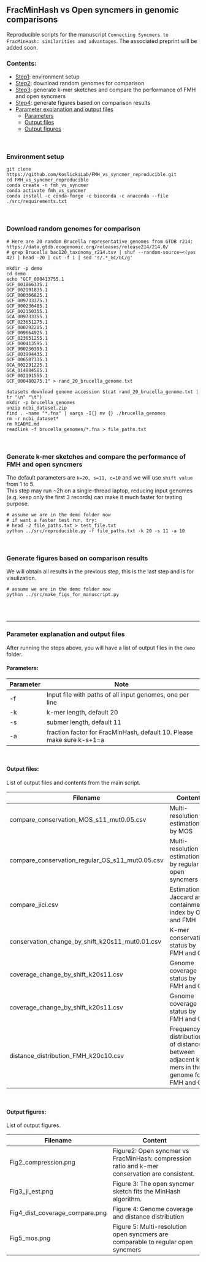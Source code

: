 ## FracMinHash vs Open syncmers in genomic comparisons
Reproducible scripts for the manuscript `Connecting Syncmers to FracMinHash: similarities and advantages`. The associated preprint will be added soon.
</br>

<!-- TOC start -->
### Contents:
- [Step1](#environment-setup): environment setup
- [Step2](#download-random-genomes-for-comparison): download random genomes for comparison
- [Step3](#generate-k-mer-sketches-and-compare-the-performance-of-fmh-and-open-syncmers): generate k-mer sketches and compare the performance of FMH and open syncmers
- [Step4](#generate-figures-based-on-comparison-results): generate figures based on comparison results
- [Parameter explanation and output files](#parameter-explanation-and-output-files)
  * [Parameters](#parameters)
  * [Output files](#output-files)
  * [Output figures](#output-figures)

<!-- TOC end -->
<!-- TOC --><a name="environment-setup"></a>

</br>

### Environment setup

```
git clone https://github.com/KoslickiLab/FMH_vs_syncmer_reproducible.git
cd FMH_vs_syncmer_reproducible
conda create -n fmh_vs_syncmer
conda activate fmh_vs_syncmer
conda install -c conda-forge -c bioconda -c anaconda --file ./src/requirements.txt
```

</br>

<!-- TOC --><a name="download-random-genomes-for-comparison"></a>

### Download random genomes for comparison

```
# Here are 20 random Brucella representative genomes from GTDB r214: https://data.gtdb.ecogenomic.org/releases/release214/214.0/
# grep Brucella bac120_taxonomy_r214.tsv | shuf --random-source=<(yes 42) | head -20 | cut -f 1 | sed 's/.*_GC/GC/g'

mkdir -p demo
cd demo
echo "GCF_000413755.1
GCF_001866335.1
GCF_002191835.1
GCF_000366825.1
GCF_009733375.1
GCF_900236485.1
GCF_002150355.1
GCA_009733355.1
GCF_023651275.1
GCF_000292205.1
GCF_009664925.1
GCF_023651255.1
GCF_000413595.1
GCF_900236395.1
GCF_003994435.1
GCF_006507335.1
GCA_002291225.1
GCA_014884585.1
GCF_002191555.1
GCF_000480275.1" > rand_20_brucella_genome.txt

datasets download genome accession $(cat rand_20_brucella_genome.txt | tr "\n" "\t")
mkdir -p brucella_genomes
unzip ncbi_dataset.zip
find . -name "*.fna" | xargs -I{} mv {} ./brucella_genomes
rm -r ncbi_dataset*
rm README.md
readlink -f brucella_genomes/*.fna > file_paths.txt
```

</br>

<!-- TOC --><a name="generate-k-mer-sketches-and-compare-the-performance-of-fmh-and-open-syncmers"></a>

### Generate k-mer sketches and compare the performance of FMH and open syncmers

The default parameters are `k=20, s=11, c=10` and we will use `shift value` from 1 to 5.  
This step may run ~2h on a single-thread laptop, reducing input genomes (e.g. keep only the first 3 records) can make it much faster for testing purpose.

```
# assume we are in the demo folder now
# if want a faster test run, try:
# head -2 file_paths.txt > test_file.txt  
python ../src/reproducible.py -f file_paths.txt -k 20 -s 11 -a 10
```

</br>

<!-- TOC --><a name="generate-figures-based-on-comparison-results"></a>

### Generate figures based on comparison results  

We will obtain all results in the previous step, this is the last step and is for visulization.

```
# assume we are in the demo folder now
python ../src/make_figs_for_manuscript.py
```

</br>
</br>

---

<!-- TOC --><a name="parameter-explanation-and-output-files"></a>

### Parameter explanation and output files

After running the steps above, you will have a list of output files in the `demo` folder.
<!-- TOC --><a name="parameters"></a>

#### Parameters:

| Parameter | Note                                                         |
| --------- | ------------------------------------------------------------ |
| -f        | Input file with paths of all input genomes, one per line     |
| -k        | k-mer length, default 20                                     |
| -s        | submer length, default 11                                    |
| -a        | fraction factor for FracMinHash, default 10. Please make sure k-s+1=a |

</br>

<!-- TOC --><a name="output-files"></a>

#### Output files:

List of output files and contents from the main script.

| Filename                                        | Content                                                      |
| ----------------------------------------------- | ------------------------------------------------------------ |
| compare_conservation_MOS_s11_mut0.05.csv        | Multi-resolution estimation by MOS                           |
| compare_conservation_regular_OS_s11_mut0.05.csv | Multi-resolution estimation by regular open syncmers         |
| compare_jici.csv                                | Estimation of Jaccard and containment index by OS and FMH    |
| conservation_change_by_shift_k20s11_mut0.01.csv | K-mer conservation status by FMH and OS                      |
| coverage_change_by_shift_k20s11.csv             | Genome coverage status by FMH and OS                         |
| coverage_change_by_shift_k20s11.csv             | Genome coverage status by FMH and OS                         |
| distance_distribution_FMH_k20c10.csv            | Frequency distribution of distances between adjacent k-mers in the genome for FMH and OS |

</br>

<!-- TOC --><a name="output-figures"></a>

#### Output figures:

List of output figures.

| Filename                       | Content                                                      |
| ------------------------------ | ------------------------------------------------------------ |
| Fig2_compression.png           | Figure2: Open syncmer vs FracMinHash: compression ratio and k-mer conservation are consistent. |
| Fig3_ji_est.png                | Figure 3: The open syncmer sketch fits the MinHash algorithm. |
| Fig4_dist_coverage_compare.png | Figure 4: Genome coverage and distance distribution          |
| Fig5_mos.png                   | Figure 5: Multi-resolution open syncmers are comparable to regular open syncmers |


